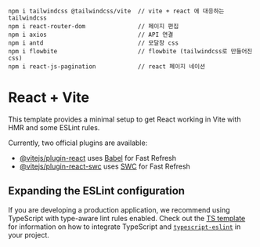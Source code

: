 ```
npm i tailwindcss @tailwindcss/vite  // vite + react 에 대응하는 tailwindcss
npm i react-router-dom               // 페이지 편집
npm i axios                          // API 연결
npm i antd                           // 모달창 css
npm i flowbite                       // flowbite (tailwindcss로 만들어진 css)
npm i react-js-pagination            // react 페이지 네이션
```

# React + Vite

This template provides a minimal setup to get React working in Vite with HMR and some ESLint rules.

Currently, two official plugins are available:

- [@vitejs/plugin-react](https://github.com/vitejs/vite-plugin-react/blob/main/packages/plugin-react) uses [Babel](https://babeljs.io/) for Fast Refresh
- [@vitejs/plugin-react-swc](https://github.com/vitejs/vite-plugin-react/blob/main/packages/plugin-react-swc) uses [SWC](https://swc.rs/) for Fast Refresh

## Expanding the ESLint configuration

If you are developing a production application, we recommend using TypeScript with type-aware lint rules enabled. Check out the [TS template](https://github.com/vitejs/vite/tree/main/packages/create-vite/template-react-ts) for information on how to integrate TypeScript and [`typescript-eslint`](https://typescript-eslint.io) in your project.

